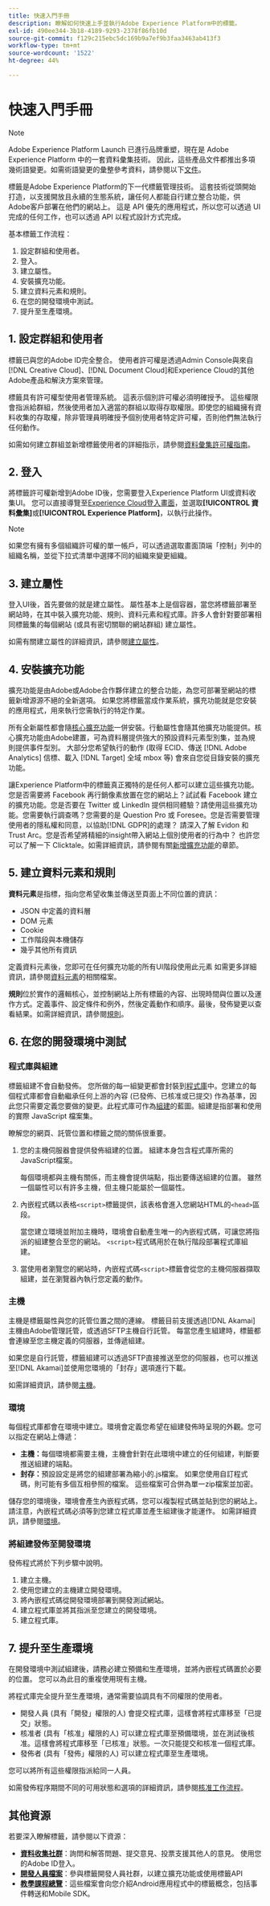 ```yaml
---
title: 快速入門手冊
description: 瞭解如何快速上手並執行Adobe Experience Platform中的標籤。
exl-id: 490ee344-3b18-4189-9293-2378f86fb10d
source-git-commit: f129c215ebc5dc169b9a7ef9b3faa3463ab413f3
workflow-type: tm+mt
source-wordcount: '1522'
ht-degree: 44%

---
```


# 快速入門手冊

>[!NOTE]
>
>Adobe Experience Platform Launch 已進行品牌重塑，現在是 Adobe Experience Platform 中的一套資料彙集技術。 因此，這些產品文件都推出多項幾術語變更。如需術語變更的彙整參考資料，請參閱以下[文件](../term-updates.md)。

標籤是Adobe Experience Platform的下一代標籤管理技術。 這套技術從頭開始打造，以支援開放且永續的生態系統，讓任何人都能自行建立整合功能，供Adobe客戶部署在他們的網站上。 這是 API 優先的應用程式，所以您可以透過 UI 完成的任何工作，也可以透過 API 以程式設計方式完成。

基本標籤工作流程：

1. 設定群組和使用者。
2. 登入。
3. 建立屬性。
4. 安裝擴充功能。
5. 建立資料元素和規則。
6. 在您的開發環境中測試。
7. 提升至生產環境。

## 1. 設定群組和使用者

標籤已與您的Adobe ID完全整合。 使用者許可權是透過Admin Console與來自[!DNL Creative Cloud]、[!DNL Document Cloud]和Experience Cloud的其他Adobe產品和解決方案來管理。

標籤具有許可權型使用者管理系統。 這表示個別許可權必須明確授予。 這些權限會指派給群組，然後使用者加入適當的群組以取得存取權限。即使您的組織擁有資料收集的存取權，除非管理員明確授予個別使用者特定許可權，否則他們無法執行任何動作。

如需如何建立群組並新增標籤使用者的詳細指示，請參閱[資料彙集許可權指南](../../collection/permissions.md)。

## 2. 登入

將標籤許可權新增到Adobe ID後，您需要登入Experience Platform UI或資料收集UI。 您可以直接導覽至[Experience Cloud登入畫面](https://experience.adobe.com/)，並選取&#x200B;**[!UICONTROL 資料彙集]**&#x200B;或&#x200B;**[!UICONTROL Experience Platform]**，以執行此操作。

>[!NOTE]
>
>如果您有擁有多個組織許可權的單一帳戶，可以透過選取畫面頂端「控制」列中的組織名稱，並從下拉式清單中選擇不同的組織來變更組織。

## 3. 建立屬性

登入UI後，首先要做的就是建立屬性。 屬性基本上是個容器，當您將標籤部署至網站時，在其中裝入擴充功能、規則、資料元素和程式庫。許多人會針對要部署相同標籤集的每個網站 (或具有密切關聯的網站群組) 建立屬性。

如需有關建立屬性的詳細資訊，請參閱[建立屬性](../ui/administration/companies-and-properties.md)。

## 4. 安裝擴充功能

擴充功能是由Adobe或Adobe合作夥伴建立的整合功能，為您可部署至網站的標籤新增源源不絕的全新選項。 如果您將標籤當成作業系統，擴充功能就是您安裝的應用程式，用來執行您需執行的特定作業。

所有全新屬性都會隨[核心擴充功能](../extensions/client/core/overview.md)一併安裝。行動屬性會隨其他擴充功能提供。核心擴充功能由Adobe建置，可為資料層提供強大的預設資料元素型別集，並為規則提供事件型別。 大部分您希望執行的動作 (取得 ECID、傳送 [!DNL Adobe Analytics] 信標、載入 [!DNL Target] 全域 mbox 等) 會來自您從目錄安裝的擴充功能。

讓Experience Platform中的標籤真正獨特的是任何人都可以建立這些擴充功能。 您是否需要將 Facebook 再行銷像素放置在您的網站上？試試看 Facebook 建立的擴充功能。您是否要在 Twitter 或 LinkedIn 提供相同體驗？請使用這些擴充功能。您需要執行調查嗎？您需要的是 Question Pro 或 Foresee。您是否需要管理使用者的隱私權和同意，以協助[!DNL GDPR]的處理？ 請深入了解 Evidon 和 Trust Arc。您是否希望將精細的insight帶入網站上個別使用者的行為中？ 也許您可以了解一下 Clicktale。如需詳細資訊，請參閱有關[新增擴充功能](../ui/managing-resources/extensions/overview.md#add-a-new-extension)的章節。

## 5. 建立資料元素和規則

**資料元素**&#x200B;是指標，指向您希望收集並傳送至頁面上不同位置的資訊：

* JSON 中定義的資料層
* DOM 元素
* Cookie
* 工作階段與本機儲存
* 幾乎其他所有資訊

定義資料元素後，您即可在任何擴充功能的所有UI階段使用此元素 如需更多詳細資訊，請參閱[資料元素](../ui/managing-resources/data-elements.md)的相關檔案。

**規則**&#x200B;位於實作的邏輯核心，並控制網站上所有標籤的內容、出現時間與位置以及運作方式。定義事件、設定條件和例外，然後定義動作和順序。最後，發佈變更以查看結果。如需詳細資訊，請參閱[規則](../ui/managing-resources/rules.md)。

## 6. 在您的開發環境中測試

### 程式庫與組建

標籤組建不會自動發佈。 您所做的每一組變更都會封裝到[程式庫](../ui/publishing/libraries.md)中。您建立的每個程式庫都會自動繼承任何上游的內容 (已發佈、已核准或已提交) 作為基準，因此您只需要定義您要做的變更。此程式庫可作為[組建](../ui/publishing/builds.md)的藍圖。組建是指部署和使用的實際 JavaScript 檔案集。

瞭解您的網頁、託管位置和標籤之間的關係很重要。

1. 您的主機伺服器會提供發佈組建的位置。 組建本身包含程式庫所需的JavaScript檔案。

   每個環境都與主機有關係，而主機會提供端點，指出要傳送組建的位置。 雖然一個屬性可以有許多主機，但主機只能屬於一個屬性。

2. 內嵌程式碼以表格`<script>`標籤提供，該表格會進入您網站HTML的`<head>`區段。

   當您建立環境並附加主機時，環境會自動產生唯一的內嵌程式碼，可讓您將指派的組建整合至您的網站。 `<script>`程式碼用於在執行階段部署程式庫組建。

3. 當使用者瀏覽您的網站時，內嵌程式碼`<script>`標籤會從您的主機伺服器擷取組建，並在瀏覽器內執行您定義的動作。

### 主機

主機是標籤屬性與您的託管位置之間的連線。 標籤目前支援透過[!DNL Akamai]主機由Adobe管理託管，或透過SFTP主機自行託管。 每當您產生組建時，標籤都會連線至您主機定義的伺服器，並傳遞組建。

如果您是自行託管，標籤組建可以透過SFTP直接推送至您的伺服器，也可以推送至[!DNL Akamai]並使用您環境的「封存」選項進行下載。

如需詳細資訊，請參閱[主機](../ui/publishing/hosts/hosts-overview.md)。

### 環境

每個程式庫都會在環境中建立。環境會定義您希望在組建發佈時呈現的外觀。您可以指定在網站上傳遞：

* **主機：**&#x200B;每個環境都需要主機，主機會針對在此環境中建立的任何組建，判斷要推送組建的端點。
* **封存：**&#x200B;預設設定是將您的組建部署為縮小的.js檔案。 如果您使用自訂程式碼，則可能有多個互相參照的檔案。 這些檔案可合併為單一zip檔案並加密。

儲存您的環境後，環境會產生內嵌程式碼，您可以複製程式碼並貼到您的網站上。請注意，內嵌程式碼必須等到您建立程式庫並產生組建後才能運作。 如需詳細資訊，請參閱[環境](../ui/publishing/environments.md)。

### 將組建發佈至開發環境

發佈程式將於下列步驟中說明。

1. 建立主機。
1. 使用您建立的主機建立開發環境。
1. 將內嵌程式碼從開發環境部署到開發測試網站。
1. 建立程式庫並將其指派至您建立的開發環境。
1. 建立程式庫。

## 7. 提升至生產環境

在開發環境中測試組建後，請務必建立預備和生產環境，並將內嵌程式碼置於必要的位置。 您可以為此目的重複使用現有主機。

將程式庫完全提升至生產環境，通常需要協調具有不同權限的使用者。

* 開發人員 (具有「開發」權限的人) 會提交程式庫，這樣會將程式庫移至「已提交」狀態。
* 核准者 (具有「核准」權限的人) 可以建立程式庫至預備環境，並在測試後核准。這樣會將程式庫移至「已核准」狀態。一次只能提交和核准一個程式庫。
* 發佈者 (具有「發佈」權限的人) 可以建立程式庫至生產環境。

您可以將所有這些權限指派給同一人員。

如需發佈程序期間不同的可用狀態和選項的詳細資訊，請參閱[核准工作流程](../ui/publishing/publishing-flow.md)。

## 其他資源

若要深入瞭解標籤，請參閱以下資源：

* **[資料收集社群](https://experienceleaguecommunities.adobe.com/t5/adobe-experience-platform-data/ct-p/adobe-launch-community)**：詢問和解答問題、提交意見、投票支援其他人的意見。 使用您的Adobe ID登入。
* **[開發人員檔案](../api/overview.md)**：參與標籤開發人員社群，以建立擴充功能或使用標籤API
* **[教學課程總覽](https://experienceleague.adobe.com/docs/core-services-learn/tutorials/overview.html)**：這些檔案會向您介紹Android應用程式中的標籤概念，包括事件轉送和Mobile SDK。
